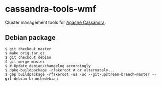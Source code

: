 cassandra-tools-wmf
===================

Cluster management tools for [Apache Cassandra](http://cassandra.apache.org).

Debian package
--------------
    $ git checkout master
    $ make orig.tar.gz
    $ git checkout debian
    $ git merge master
    $ # Update debian/changelog accordingly
    $ dpkg-buildpackage -rfakeroot # or alternately...
    $ gbp buildpackage -rfakeroot -us -uc --git-upstream-branch=master --git-debian-branch=debian
    
